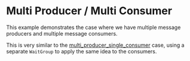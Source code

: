 # Multi Producer / Multi Consumer

This example demonstrates the case where we have multiple message producers and multiple message consumers.

This is very similar to the [multi_producer_single_consumer](../multi_producer_single_consumer/) case, using a separate `WaitGroup` to apply the same idea to the consumers.

